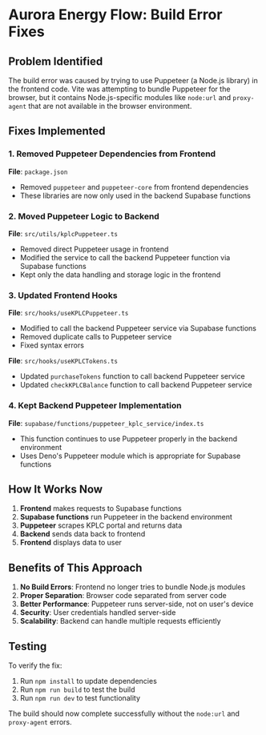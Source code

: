 # Aurora Energy Flow: Build Error Fixes

## Problem Identified

The build error was caused by trying to use Puppeteer (a Node.js library) in the frontend code. Vite was attempting to bundle Puppeteer for the browser, but it contains Node.js-specific modules like `node:url` and `proxy-agent` that are not available in the browser environment.

## Fixes Implemented

### 1. Removed Puppeteer Dependencies from Frontend

**File**: `package.json`
- Removed `puppeteer` and `puppeteer-core` from frontend dependencies
- These libraries are now only used in the backend Supabase functions

### 2. Moved Puppeteer Logic to Backend

**File**: `src/utils/kplcPuppeteer.ts`
- Removed direct Puppeteer usage in frontend
- Modified the service to call the backend Puppeteer function via Supabase functions
- Kept only the data handling and storage logic in the frontend

### 3. Updated Frontend Hooks

**File**: `src/hooks/useKPLCPuppeteer.ts`
- Modified to call the backend Puppeteer service via Supabase functions
- Removed duplicate calls to Puppeteer service
- Fixed syntax errors

**File**: `src/hooks/useKPLCTokens.ts`
- Updated `purchaseTokens` function to call backend Puppeteer service
- Updated `checkKPLCBalance` function to call backend Puppeteer service

### 4. Kept Backend Puppeteer Implementation

**File**: `supabase/functions/puppeteer_kplc_service/index.ts`
- This function continues to use Puppeteer properly in the backend environment
- Uses Deno's Puppeteer module which is appropriate for Supabase functions

## How It Works Now

1. **Frontend** makes requests to Supabase functions
2. **Supabase functions** run Puppeteer in the backend environment
3. **Puppeteer** scrapes KPLC portal and returns data
4. **Backend** sends data back to frontend
5. **Frontend** displays data to user

## Benefits of This Approach

1. **No Build Errors**: Frontend no longer tries to bundle Node.js modules
2. **Proper Separation**: Browser code separated from server code
3. **Better Performance**: Puppeteer runs server-side, not on user's device
4. **Security**: User credentials handled server-side
5. **Scalability**: Backend can handle multiple requests efficiently

## Testing

To verify the fix:

1. Run `npm install` to update dependencies
2. Run `npm run build` to test the build
3. Run `npm run dev` to test functionality

The build should now complete successfully without the `node:url` and `proxy-agent` errors.